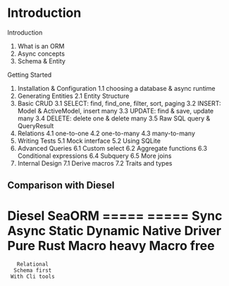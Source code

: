 # Introduction

Introduction
1. What is an ORM
2. Async concepts
3. Schema & Entity

Getting Started
1. Installation & Configuration
	1.1 choosing a database & async runtime
2. Generating Entities
	2.1 Entity Structure
3. Basic CRUD
	3.1 SELECT: find, find_one, filter, sort, paging
	3.2 INSERT: Model & ActiveModel, insert many
	3.3 UPDATE: find & save, update many
	3.4 DELETE: delete one & delete many
	3.5 Raw SQL query & QueryResult
4. Relations
	4.1 one-to-one
	4.2 one-to-many
	4.3 many-to-many
5. Writing Tests
	5.1 Mock interface
	5.2 Using SQLite
6. Advanced Queries
	6.1 Custom select
	6.2 Aggregate functions
	6.3 Conditional expressions
	6.4 Subquery
	6.5 More joins
7. Internal Design
	7.1 Derive macros
	7.2 Traits and types

## Comparison with Diesel

Diesel          SeaORM
=====           =====
Sync            Async
Static          Dynamic
Native Driver   Pure Rust
Macro heavy     Macro free
=====================
       Relational
      Schema first
     With Cli tools

